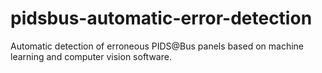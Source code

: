 # pidsbus-automatic-error-detection
Automatic detection of erroneous PIDS@Bus panels based on machine learning and computer vision software.
